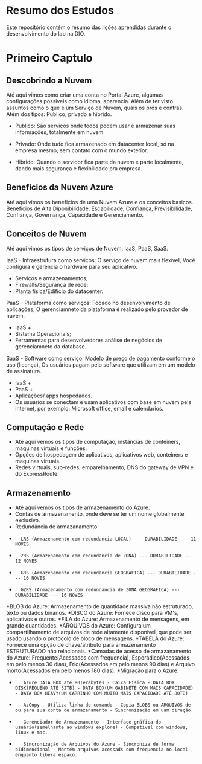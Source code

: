 # Resumo dos Estudos
Este repositório contém o resumo das lições aprendidas durante o desenvolvimento do lab na DIO.

<h1>Primeiro Captulo</h1>

<h2>Descobrindo a Nuvem</h2>

Até aqui vimos como criar uma conta no Portal Azure, algumas configurações possiveis como idioma, aparencia. Além de ter visto assuntos como o que é um Serviço de Nuvem, quais os prós e contras. 
Atém dos tipos: Publico, privado e hibrido. 

* Publico: São serviços onde todos podem usar e armazenar suas informações, totalmente em nuvem. 

* Privado: Onde tudo fica armazenado em datacenter local, só na empresa mesmo, sem contato com o mundo exterior. 

* Hibrido: Quando o servidor fica parte da nuvem e parte localmente, dando mais segurança e flexibilidade pra empresa. 

<h2>Beneficios da Nuvem Azure</h2>

Até aqui vimos os beneficios de uma Nuvem Azure e os conceitos basicos. Beneficios de Alta Diponibilidade, Escabilidade, Confiança, Previsibilidade, Confiança, Governança, Capacidade e Gerenciamento. 

<h2>Conceitos de Nuvem</h2>

Até aqui vimos os tipos de serviços de Nuvem: IaaS, PaaS, SaaS.

IaaS - Infraestrutura como serviços: O serviço de nuvem mais flexível, Você configura e gerencia o hardware para seu aplicativo.
* Serviços e armazenamentos;
* Firewalls/Segurança de rede;
* Planta fisíca/Edificio do datacenter.
  
PaaS - Plataforma como serviços: Focado no desenvolvimento de aplicações, O gerenciamneto da plataforma é realizado pelo provedor de nuvem.
* IaaS +
* Sistema Operacionais;
* Ferramentas para desenvolvedores análise de negócios de gerenciamneto da database. 

SaaS - Software como serviço: Modelo de preço de pagamento conforme o uso (licença), Os usuários pagam pelo software que utilizam em um modelo de assinatura. 
* IaaS +
* PaaS +
* Aplicações/ apps hospedados. 
* Os usuários se conectam e usam aplicativos com base em nuvem pela internet, por exemplo: Microsoft office, email e calendarios. 

<h2>Computação e Rede</h2>

* Até aqui vemos os tipos de computação, instâncias de conteiners, maquinas virtuais e funções.
* Opções de hospedagem de aplicativos, aplicativos web, conteiners e maquinas virtuais.
* Redes virtuais, sub-redes, emparelhamento, DNS do gateway de VPN e do ExpressRoute.

  
<h2>Armazenamento</h2>

* Até aqui vemos os tipos de armazenamento do Azure.
* Contas de armazenamento, onde deve se ter um nome globalmente exclusivo. 
* Redundância de armazanamento:
*       LRS (Armazenamento com redundancia LOCAL) --- DURABILIDADE --- 11 NOVES
*       ZRS (Armazenamento com redundancia de ZONA) --- DURABILIDADE --- 12 NOVES
*       GRS (Armazenamento com redundancia GEOGRAFICA) --- DURABILIDADE --- 16 NOVES
*       GZRS (Armazenamento com redundancia de ZONA GEOGRAFICA) --- DURABILIDADE --- 16 NOVES
*BLOB do Azure: Armazenamento de quantidade massiva não estruturado, texto ou dados binarios.
*DISCO do Azure: Fornece disco para VM's, aplicativos e outros.
*FILA do Azure: Armazenamento de mensagens, em grande quantidades.
*ARQUIVOS do Azure: Configura um compartilhamento de arquivos de rede altamente disponivel, que pode ser usado usando o protocolo de bloco de mensagens. 
*TABELA do Azure: Fornece uma opção de chave/atributo para armazenamento ESTRUTURADO não relacionais. 
*Camadas de acesso de armazanamento do Azure:  Frequente(Acessados com frequencia), Esporádico(Acessados em pelo menos 30 dias), Frio(Acessados em pelo menos 90 dias) e Arquivo morto(Acessados em pelo menos 180 dias). 
*Migração para o Azure:
*        Azure DATA BOX até 80Terabytes - Caixa Física - DATA BOX DISK(PEQUENO ATÉ 32TB) - DATA BOX(UM GABINETE COM MAIS CAPACIDADE) - DATA BOX HEAVY(UM CARRINHO COM MUITO MAIS CAPACIDADE ATÉ 80TB) 
*        AzCopy - Utiliza linha de comando - Copia BLOBS ou ARQUIVOS de ou para sua conta de armazenamento - Sincronização em uam direção. 
*        Gerenciador de Armazenamento - Interface gráfica do usuário(semelhante ao windows explore) - Compativel com windows, linux e mac.
*        Sincronização de Arquivos do Azure - Sincroniza de forma bidimencional - Mantém arquivos acessads com frequencia no local enquanto libera espaço. 




